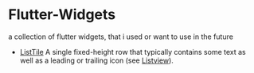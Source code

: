 # Flutter-Widgets
a collection of flutter widgets, that i used or want to use in the future

- <a href="https://api.flutter.dev/flutter/material/ListTile-class.html" target="_blanc">ListTile</a>
A single fixed-height row that typically contains some text as well as a leading or trailing icon (see <a href ="https://api.flutter.dev/flutter/widgets/ListView-class.html">Listview</a>).


